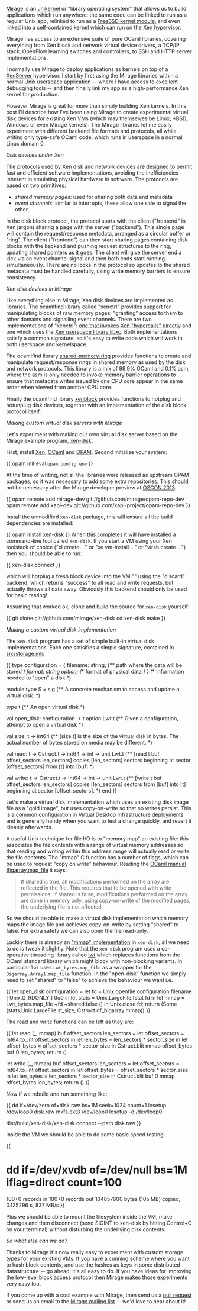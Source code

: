 [Mirage](http://www.openmirage.org/) is an
[unikernel](http://anil.recoil.org/papers/2013-asplos-mirage.pdf)
or "library
operating system" that allows us to build applications
which run anywhere: the same code can be linked to run as a regular
Unix app, relinked to run as a
[FreeBSD kernel module](https://github.com/pgj/mirage-kfreebsd),
and even linked
into a self-contained kernel which can run on the
[Xen hypervisor](http://www.xenproject.org/).

Mirage has access to an extensive suite of pure OCaml libraries,
covering everything from Xen block and network virtual device drivers,
a TCP/IP stack, OpenFlow learning switches and controllers, to
SSH and HTTP server implementations.

I normally use Mirage to deploy applications as kernels on top of
a [XenServer](http://www.xenserver.org/) hypervisor. I start by
first using the Mirage libraries within a normal Unix userspace
application -- where I have access to excellent debugging tools --
and then finally link my app as a high-performance Xen kernel for
production.

However Mirage is great for more than simply building Xen kernels.
In this post I'll describe how I've been using Mirage to create
experimental virtual disk devices for existing Xen VMs (which may
themselves be Linux, *BSD, Windows or even Mirage kernels).
The Mirage libraries let me easily
experiment with different backend file formats and protocols, all while
writing only type-safe OCaml code, which runs in userspace in a normal
Linux domain 0.

*Disk devices under Xen*

The protocols used by Xen disk and network devices are designed to
permit fast and efficient software implementations, avoiding the
inefficiencies inherent in emulating physical hardware in software.
The protocols are based on two primitives:

* *shared memory pages*: used for sharing both data and metadata
* *event channels*: similar to interrupts, these allow one side to signal the other

In the disk block protocol, the protocol starts with the client
("frontend" in Xen jargon) sharing a page with the server ("backend").
This single page will contain the request/response metadata, arranged
as a circular buffer or "ring". The client ("frontend") can then start
sharing pages containing disk blocks with the backend and pushing request
structures to the ring, updating shared pointers as it goes. The client
will give the server end a kick via an event channel signal and then both
ends start running simultaneously. There are no locks in the protocol so
updates to the shared metadata must be handled carefully, using write
memory barriers to ensure consistency.

*Xen disk devices in Mirage*

Like everything else in Mirage, Xen disk devices are implemented as
libraries. The ocamlfind library called "xenctrl" provides support for
manipulating blocks of raw memory pages, "granting" access to them to
other domains and signalling event channels. There are two implementations
of "xenctrl":
[one that invokes Xen "hypercalls" directly](https://github.com/mirage/mirage-platform/tree/master/xen/lib)
 and one which uses the [Xen userspace library libxc](https://github.com/xapi-project/ocaml-xen-lowlevel-libs).
Both implementations satisfy a common signature, so it's easy to write
code which will work in both userspace and kernelspace.

The ocamlfind library
[shared-memory-ring](https://github.com/mirage/shared-memory-ring)
provides functions to create and manipulate request/response rings in shared
memory as used by the disk and network protocols. This library is a mix of
99.9% OCaml and 0.1% asm, where the asm is only needed to invoke memory
barrier operations to ensure that metadata writes issued by one CPU core
appear in the same order when viewed from another CPU core.

Finally the ocamlfind library
[xenblock](https://github.com/mirage/ocaml-xen-block-driver)
provides functions to hotplug and hotunplug disk devices, together with an
implementation of the disk block protocol itself.

*Making custom virtual disk servers with Mirage*

Let's experiment with making our own virtual disk server based on
the Mirage example program, [xen-disk](https://github.com/mirage/xen-disk).

First, install [Xen](http://www.xen.org/), [OCaml](http://www.ocaml.org/)
and [OPAM](http://opam.ocamlpro.com/). Second initialise your system:

{{
  opam init
  eval `opam config env`
}}

At the time of writing, not all the libraries were released as upstream
OPAM packages, so it was necessary to add some extra repositories. This
should not be necessary after the Mirage developer preview at
[OSCON 2013](http://www.oscon.com/oscon2013/public/schedule/detail/28956).

{{
  opam remote add mirage-dev git://github.com/mirage/opam-repo-dev
  opam remote add xapi-dev git://github.com/xapi-project/opam-repo-dev
}}

Install the unmodified `xen-disk` package, this will ensure all the build
dependencies are installed:

{{
  opam install xen-disk
}}
When this completes it will have installed a command-line tool called
`xen-disk`. If you start a VM using your Xen toolstack of choice
("xl create ..." or "xe vm-install ..." or "virsh create ...") then you
should be able to run:

{{
  xen-disk connect <vmname>
}}

which will hotplug a fresh block device into the VM "<vmname>" using the
"discard" backend, which returns "success" to all read and write requests,
but actually throws all data away. Obviously this backend should only be
used for basic testing!

Assuming that worked ok, clone and build the source for `xen-disk` yourself:

{{
  git clone git://github.com/mirage/xen-disk
  cd xen-disk
  make
}}

*Making a custom virtual disk implementation*

The `xen-disk` program has a set of simple built-in virtual disk implementations.
Each one satisifies a simple signature, contained in
[src/storage.mli](https://github.com/mirage/xen-disk/blob/master/src/storage.mli):

{{
type configuration = {
  filename: string;      (** path where the data will be stored *)
  format: string option; (** format of physical data *)
}
(** Information needed to "open" a disk *)

module type S = sig
  (** A concrete mechanism to access and update a virtual disk. *)

  type t
  (** An open virtual disk *)

  val open_disk: configuration -> t option Lwt.t
  (** Given a configuration, attempt to open a virtual disk *)

  val size: t -> int64
  (** [size t] is the size of the virtual disk in bytes. The actual
      number of bytes stored on media may be different. *)

  val read: t -> Cstruct.t -> int64 -> int -> unit Lwt.t
  (** [read t buf offset_sectors len_sectors] copies [len_sectors]
      sectors beginning at sector [offset_sectors] from [t] into [buf] *)

  val write: t -> Cstruct.t -> int64 -> int -> unit Lwt.t
  (** [write t buf offset_sectors len_sectors] copies [len_sectors]
      sectors from [buf] into [t] beginning at sector [offset_sectors]. *)
end
}}

Let's make a virtual disk implementation which uses an existing disk
image file as a "gold image", but uses copy-on-write so that no writes
persist.
This is a common configuration in Virtual Desktop Infrastructure deployments
and is generally handy when you want to test a change quickly, and
revert it cleanly afterwards.

A useful Unix technique for file I/O is to "memory map" an existing file:
this associates the file contents with a range of virtual memory addresses
so that reading and writing within this address range will actually
read or write the file contents.
The "mmap" C function has a number of flags, which can be used to request
"copy on write" behaviour. Reading the
[OCaml manual Bigarray.map_file](http://caml.inria.fr/pub/docs/manual-ocaml/libref/Bigarray.Genarray.html)
it says:

> If shared is true, all modifications performed on the array are reflected
> in the file. This requires that fd be opened with write permissions. If
> shared is false, modifications performed on the array are done in memory
> only, using copy-on-write of the modified pages; the underlying file is
> not affected.

So we should be able to make a virtual disk implementation which memory
maps the image file and achieves copy-on-write by setting "shared" to false.
For extra safety we can also open the file read-only.

Luckily there is already an
["mmap" implementation](https://github.com/mirage/xen-disk/blob/master/src/backend.ml#L63)
in `xen-disk`; all we need to do is tweak it slightly.
Note that the `xen-disk` program uses a co-operative threading library called
[lwt](http://ocsigen.org/lwt/)
which replaces functions from the OCaml standard library which might block
with non-blocking variants. In
particular `lwt` uses `Lwt_bytes.map_file` as a wrapper for the
`Bigarray.Array1.map_file` function.
In the "open-disk" function we simply need to set "shared" to "false" to
achieve the behaviour we want i.e.

{{
  let open_disk configuration =
    let fd = Unix.openfile configuration.filename [ Unix.O_RDONLY ] 0o0 in
    let stats = Unix.LargeFile.fstat fd in
    let mmap = Lwt_bytes.map_file ~fd ~shared:false () in
    Unix.close fd;
    return (Some (stats.Unix.LargeFile.st_size, Cstruct.of_bigarray mmap))
}}

The read and write functions can be left as they are:

{{
  let read (_, mmap) buf offset_sectors len_sectors =
    let offset_sectors = Int64.to_int offset_sectors in
    let len_bytes = len_sectors * sector_size in
    let offset_bytes = offset_sectors * sector_size in
    Cstruct.blit mmap offset_bytes buf 0 len_bytes;
    return ()

  let write (_, mmap) buf offset_sectors len_sectors =
    let offset_sectors = Int64.to_int offset_sectors in
    let offset_bytes = offset_sectors * sector_size in
    let len_bytes = len_sectors * sector_size in
    Cstruct.blit buf 0 mmap offset_bytes len_bytes;
    return () 
}}

Now if we rebuild and run something like:

{{
  dd if=/dev/zero of=disk.raw bs=1M seek=1024 count=1
  losetup /dev/loop0 disk.raw
  mkfs.ext3 /dev/loop0
  losetup -d /dev/loop0

  dist/build/xen-disk/xen-disk connect <myvm> --path disk.raw
}}

Inside the VM we should be able to do some basic speed testing:

{{
  # dd if=/dev/xvdb of=/dev/null bs=1M iflag=direct count=100
  100+0 records in
  100+0 records out
  104857600 bytes (105 MB) copied, 0.125296 s, 837 MB/s
}}

Plus we should be able to mount the filesystem inside the VM, make changes and
then disconnect (send SIGINT to xen-disk by hitting Control+C on your terminal)
without disturbing the underlying disk contents.

*So what else can we do?*

Thanks to Mirage it's now really easy to experiment with custom storage types
for your existing VMs. If you have a cunning scheme where you want to hash block contents,
and use the hashes as keys in some distributed datastructure -- go ahead, it's
all easy to do. If you have ideas for improving the low-level block access protocol
then Mirage makes those experiments very easy too.

If you come up with a cool example with Mirage, then send us a
[pull request](https://github.com/mirage) or send us an email to the
[Mirage mailing list](http://www.openmirage.org/about/) -- we'd
love to hear about it!
